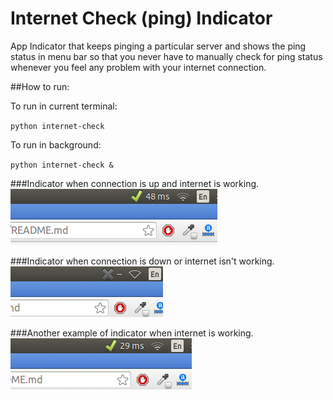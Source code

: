 # Internet Check (ping) Indicator
App Indicator that keeps pinging a particular server and shows the ping status in menu bar so that you never have to manually check for ping status whenever you feel any problem with your internet connection.

##How to run:

To run in current terminal:

`python internet-check`

To run in background:

`python internet-check &`


###Indicator when connection is up and internet is working.
![internet working](screenshots/connection_active.png)

###Indicator when connection is down or internet isn't working.
![internet not working](screenshots/connection_inactive.png)

###Another example of indicator when internet is working.
![internet working](screenshots/connection_active1.png)
